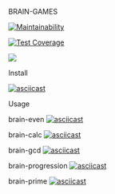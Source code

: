 BRAIN-GAMES

[![Maintainability](https://api.codeclimate.com/v1/badges/a99a88d28ad37a79dbf6/maintainability)](https://codeclimate.com/github/codeclimate/codeclimate/maintainability)

[![Test Coverage](https://api.codeclimate.com/v1/badges/a99a88d28ad37a79dbf6/test_coverage)](https://codeclimate.com/github/codeclimate/codeclimate/test_coverage)

<a href="https://travis-ci.org/gioahnn/frontend-project-lvl1"><img src="https://travis-ci.org/gioahnn/frontend-project-lvl1.svg?branch=master"></a>

Install

[![asciicast](https://asciinema.org/a/SYxNKlup6sO50ZocHLoxRUnc2.svg)](https://asciinema.org/a/SYxNKlup6sO50ZocHLoxRUnc2)

Usage
	
brain-even
[![asciicast](https://asciinema.org/a/B35Bkx9Xf8FI6AcSuUQWd7OAA.svg)](https://asciinema.org/a/B35Bkx9Xf8FI6AcSuUQWd7OAA)
	
brain-calc
[![asciicast](https://asciinema.org/a/QMURm67lKJH6oBwQideL7pLnt.svg)](https://asciinema.org/a/QMURm67lKJH6oBwQideL7pLnt)

brain-gcd
[![asciicast](https://asciinema.org/a/7apQzLmeAa9U0U8Lno7EBcCdJ.svg)](https://asciinema.org/a/7apQzLmeAa9U0U8Lno7EBcCdJ)

brain-progression
[![asciicast](https://asciinema.org/a/1rSDeGSQlktlCcUgeaSvKrrcE.svg)](https://asciinema.org/a/1rSDeGSQlktlCcUgeaSvKrrcE)

brain-prime
[![asciicast](https://asciinema.org/a/jfjbC8PgE4YHWS83t53OcKobF.svg)](https://asciinema.org/a/jfjbC8PgE4YHWS83t53OcKobF)